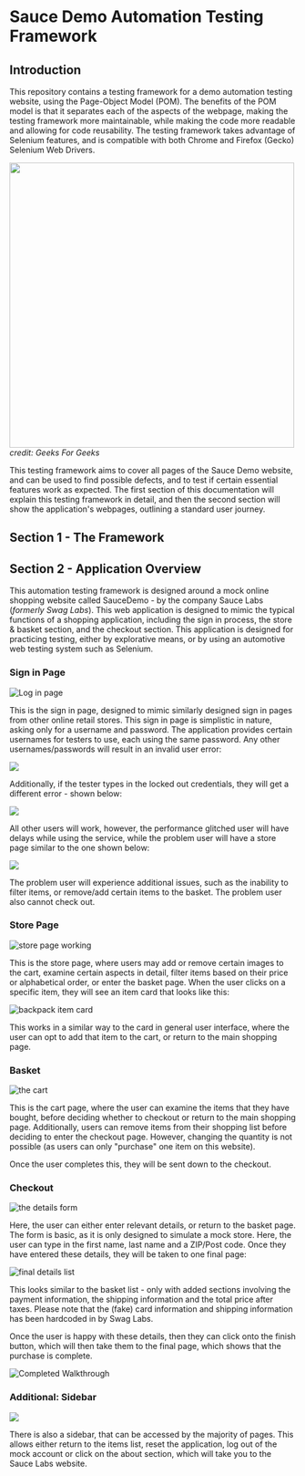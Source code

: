 # Sauce Demo Automation Testing Framework
## Introduction

This repository contains a testing framework for a demo automation testing website, using the Page-Object Model (POM). The benefits of the POM model is that it separates each of the aspects of the webpage, making the testing framework more maintainable, while making the code more readable and allowing for code reusability. The testing framework takes advantage of Selenium features, and is compatible with both Chrome and Firefox (Gecko) Selenium Web Drivers.

<img src="https://media.geeksforgeeks.org/wp-content/uploads/20190703221724/POM2.png" width="500"> _credit: Geeks For Geeks_

This testing framework aims to cover all pages of the Sauce Demo website, and can be used to find possible defects, and to test if certain essential features work as expected. The first section of this documentation will explain this testing framework in detail, and then the second section will show the application's webpages, outlining a standard user journey.

## Section 1 - The Framework



## Section 2 - Application Overview

This automation testing framework is designed around a mock online shopping website called SauceDemo - by the company Sauce Labs (_formerly Swag Labs_). This web application is designed to mimic the typical functions of a shopping application, including the sign in process, the store & basket section, and the checkout section. This application is designed for practicing testing, either by explorative means, or by using an automotive web testing system such as Selenium.

### Sign in Page

<img src="images/login.PNG" alt="Log in page" max-width=250pt>

This is the sign in page, designed to mimic similarly designed sign in pages from other online retail stores. This sign in page is simplistic in nature, asking only for a username and password. The application provides certain usernames for testers to use, each using the same password. Any other usernames/passwords will result in an invalid user error:

<img src="images/invalid.PNG">

Additionally, if the tester types in the locked out credentials, they will get a different error - shown below:

<img src="images/lockedout.PNG">

All other users will work, however, the performance glitched user will have delays while using the service, while the problem user will have a store page similar to the one shown below:

<img src="images/doggo.PNG">

The problem user will experience additional issues, such as the inability to filter items, or remove/add certain items to the basket. The problem user also cannot check out.

### Store Page

<img src="images/store.PNG" alt="store page working">

This is the store page, where users may add or remove certain images to the cart, examine certain aspects in detail, filter items based on their price or alphabetical order, or enter the basket page. When the user clicks on a specific item, they will see an item card that looks like this:

<img src="images/detail.PNG" alt="backpack item card">

This works in a similar way to the card in general user interface, where the user can opt to add that item to the cart, or return to the main shopping page.

### Basket

<img src="images/checkout.PNG" alt="the cart">

This is the cart page, where the user can examine the items that they have bought, before deciding whether to checkout or return to the main shopping page. Additionally, users can remove items from their shopping list before deciding to enter the checkout page. However, changing the quantity is not possible (as users can only "purchase" one item on this website).

Once the user completes this, they will be sent down to the checkout.

### Checkout

<img src="images/details.PNG" alt="the details form">

Here, the user can either enter relevant details, or return to the basket page. The form is basic, as it is only designed to simulate a mock store. Here, the user can type in the first name, last name and a ZIP/Post code. Once they have entered these details, they will be taken to one final page:

<img src="images/finalcheckout.PNG" alt="final details list">

This looks similar to the basket list - only with added sections involving the payment information, the shipping information and the total price after taxes. Please note that the (fake) card information and shipping information has been hardcoded in by Swag Labs.

Once the user is happy with these details, then they can click onto the finish button, which will then take them to the final page, which shows that the purchase is complete.

<img src="images/tesco.PNG" alt="Completed Walkthrough">

### Additional: Sidebar

<img src="images/sidebahr.PNG">

There is also a sidebar, that can be accessed by the majority of pages. This allows either return to the items list, reset the application, log out of the mock account or click on the about section, which will take you to the Sauce Labs website.
